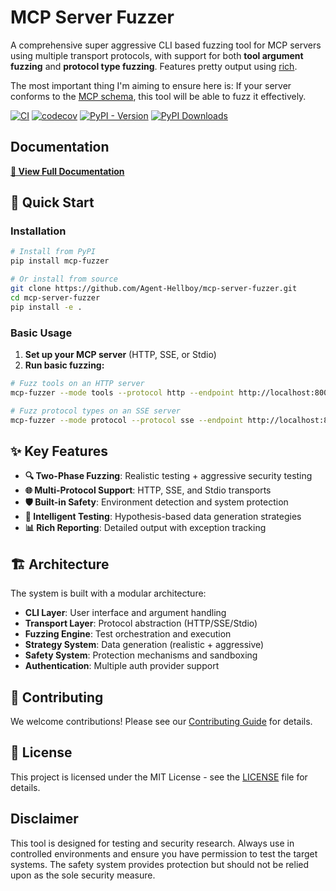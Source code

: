 # MCP Server Fuzzer

A comprehensive super aggressive CLI based fuzzing tool for MCP servers using multiple transport protocols, with support for both **tool argument fuzzing** and **protocol type fuzzing**. Features pretty output using [rich](https://github.com/Textualize/rich).

The most important thing I'm aiming to ensure here is:
If your server conforms to the [MCP schema](https://github.com/modelcontextprotocol/modelcontextprotocol/tree/main/schema), this tool will be able to fuzz it effectively.

[![CI](https://github.com/Agent-Hellboy/mcp-server-fuzzer/actions/workflows/lint.yml/badge.svg)](https://github.com/Agent-Hellboy/mcp-server-fuzzer/actions/workflows/lint.yml)
[![codecov](https://codecov.io/gh/Agent-Hellboy/mcp-server-fuzzer/graph/badge.svg?token=HZKC5V28LS)](https://codecov.io/gh/Agent-Hellboy/mcp-server-fuzzer)
[![PyPI - Version](https://img.shields.io/pypi/v/mcp-fuzzer.svg)](https://pypi.org/project/mcp-fuzzer/)
[![PyPI Downloads](https://static.pepy.tech/badge/mcp-fuzzer)](https://pepy.tech/projects/mcp-fuzzer)

## Documentation

**[📖 View Full Documentation](https://agent-hellboy.github.io/mcp-server-fuzzer/)**

## 🚀 Quick Start

### Installation

```bash
# Install from PyPI
pip install mcp-fuzzer

# Or install from source
git clone https://github.com/Agent-Hellboy/mcp-server-fuzzer.git
cd mcp-server-fuzzer
pip install -e .
```

### Basic Usage

1. **Set up your MCP server** (HTTP, SSE, or Stdio)
2. **Run basic fuzzing:**

```bash
# Fuzz tools on an HTTP server
mcp-fuzzer --mode tools --protocol http --endpoint http://localhost:8000

# Fuzz protocol types on an SSE server
mcp-fuzzer --mode protocol --protocol sse --endpoint http://localhost:8000/sse
```

## ✨ Key Features

- **🔍 Two-Phase Fuzzing**: Realistic testing + aggressive security testing
- **🌐 Multi-Protocol Support**: HTTP, SSE, and Stdio transports
- **🛡️ Built-in Safety**: Environment detection and system protection
- **🎯 Intelligent Testing**: Hypothesis-based data generation strategies
- **📊 Rich Reporting**: Detailed output with exception tracking

## 🏗️ Architecture

The system is built with a modular architecture:

- **CLI Layer**: User interface and argument handling
- **Transport Layer**: Protocol abstraction (HTTP/SSE/Stdio)
- **Fuzzing Engine**: Test orchestration and execution
- **Strategy System**: Data generation (realistic + aggressive)
- **Safety System**: Protection mechanisms and sandboxing
- **Authentication**: Multiple auth provider support

## 🤝 Contributing

We welcome contributions! Please see our [Contributing Guide](https://agent-hellboy.github.io/mcp-server-fuzzer/contributing/) for details.

## 📄 License

This project is licensed under the MIT License - see the [LICENSE](LICENSE) file for details.

##  Disclaimer

This tool is designed for testing and security research. Always use in controlled environments and ensure you have permission to test the target systems. The safety system provides protection but should not be relied upon as the sole security measure.
